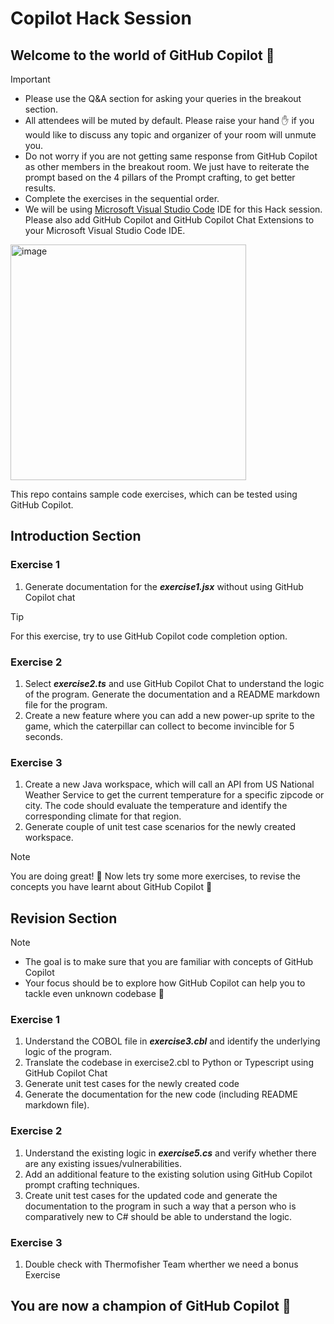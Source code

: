 # Copilot Hack Session

## Welcome to the world of GitHub Copilot 🙂

> [!Important]
> - Please use the Q&A section for asking your queries in the breakout section.
> - All attendees will be muted by default. Please raise your hand ✋ if you would like to discuss any topic and organizer of your room will unmute you.
> - Do not worry if you are not getting same response from GitHub Copilot as other members in the breakout room. We just have to reiterate the prompt based on the 4 pillars of the Prompt crafting, to get better results.
> - Complete the exercises in the sequential order.
> - We will be using [Microsoft Visual Studio Code](https://code.visualstudio.com/) IDE for this Hack session. Please also add GitHub Copilot and GitHub Copilot Chat Extensions to your Microsoft Visual Studio Code IDE.

<img width="377" alt="image" src="https://github.com/user-attachments/assets/28585d0b-36f1-4cda-a9ba-aa14298af533">

This repo contains sample code exercises, which can be tested using GitHub Copilot.

## Introduction Section

### Exercise 1
1. Generate documentation for the ***exercise1.jsx*** without using GitHub Copilot chat

> [!Tip]
> For this exercise, try to use GitHub Copilot code completion option.

### Exercise 2
1. Select ***exercise2.ts*** and use GitHub Copilot Chat to understand the logic of the program. Generate the documentation and a README markdown file for the program.
2. Create a new feature where you can add a new power-up sprite to the game, which the caterpillar can collect to become invincible for 5 seconds.
   
### Exercise 3

1. Create a new Java workspace, which will call an API from US National Weather Service to get the current temperature for a specific zipcode or city. The code should evaluate the temperature and identify the corresponding climate for that region.
2. Generate couple of unit test case scenarios for the newly created workspace.
   


> [!NOTE]  
> You are doing great! 🥳
> Now lets try some more exercises, to revise the concepts you have learnt about GitHub Copilot 🙂

## Revision Section

> [!NOTE]  
> - The goal is to make sure that you are familiar with concepts of GitHub Copilot
> - Your focus should be to explore how GitHub Copilot can help you to tackle even unknown codebase 🙂

### Exercise 1
1. Understand the COBOL file in ***exercise3.cbl*** and identify the underlying logic of the program.
2. Translate the codebase in exercise2.cbl to Python or Typescript using GitHub Copilot Chat
3. Generate unit test cases for the newly created code 
4. Generate the documentation for the new code (including README markdown file).

### Exercise 2

1. Understand the existing logic in ***exercise5.cs*** and verify whether there are any existing issues/vulnerabilities. 
2. Add an additional feature to the existing solution using GitHub Copilot prompt crafting techniques.
3. Create unit test cases for the updated code and generate the documentation to the program in such a way that a person who is comparatively new to C# should be able to understand the logic.

### Exercise 3

1. Double check with Thermofisher Team wherther we need a bonus Exercise

## You are now a champion of GitHub Copilot 🥳
